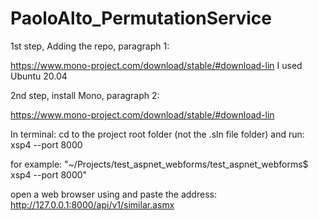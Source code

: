 # PaoloAlto_PermutationService

1st step, Adding the repo, paragraph 1:

https://www.mono-project.com/download/stable/#download-lin
I used Ubuntu 20.04

2nd step, install Mono, paragraph 2:

https://www.mono-project.com/download/stable/#download-lin

In terminal: cd to the project root folder (not the .sln file folder) and run:
xsp4 --port 8000

for example: "~/Projects/test_aspnet_webforms/test_aspnet_webforms$ xsp4 --port 8000"


open a web browser using and paste the address: http://127.0.0.1:8000/api/v1/similar.asmx
